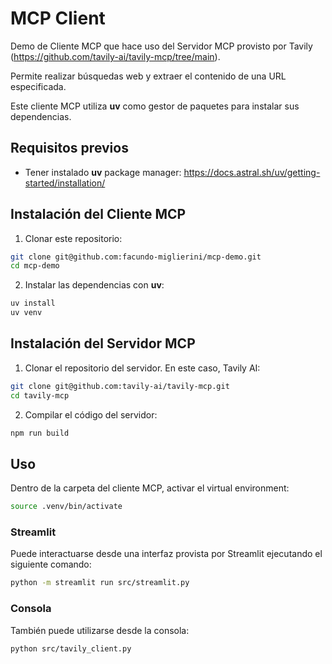 # MCP Client

Demo de Cliente MCP que hace uso del Servidor MCP provisto por Tavily (https://github.com/tavily-ai/tavily-mcp/tree/main).

Permite realizar búsquedas web y extraer el contenido de una URL especificada. 

Este cliente MCP utiliza **uv** como gestor de paquetes para instalar sus dependencias.

## Requisitos previos

- Tener instalado **uv** package manager: https://docs.astral.sh/uv/getting-started/installation/

## Instalación del Cliente MCP

1. Clonar este repositorio:
```bash
git clone git@github.com:facundo-miglierini/mcp-demo.git
cd mcp-demo
```

2. Instalar las dependencias con **uv**:
```bash
uv install
uv venv
```

## Instalación del Servidor MCP

1. Clonar el repositorio del servidor. En este caso, Tavily AI:
```bash
git clone git@github.com:tavily-ai/tavily-mcp.git
cd tavily-mcp
```

2. Compilar el código del servidor:
```bash
npm run build
```

## Uso

Dentro de la carpeta del cliente MCP, activar el virtual environment:

```bash
source .venv/bin/activate
```

### Streamlit 

Puede interactuarse desde una interfaz provista por Streamlit ejecutando el siguiente comando:
```bash
python -m streamlit run src/streamlit.py
```

### Consola

También puede utilizarse desde la consola:
```bash
python src/tavily_client.py
```
